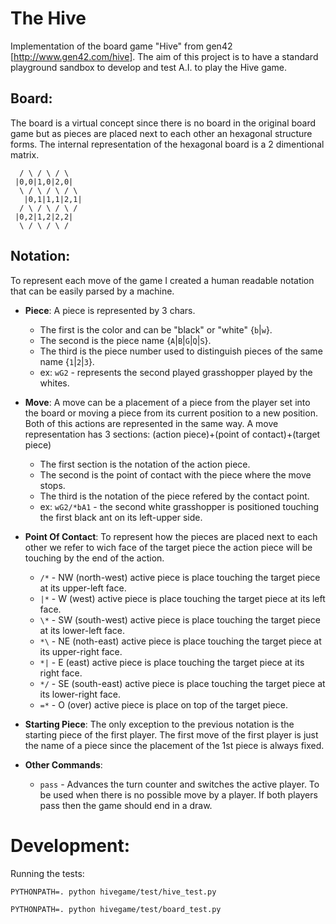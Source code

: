 The Hive
========

Implementation of the board game "Hive" from gen42 [http://www.gen42.com/hive].
The aim of this project is to have a standard playground sandbox to develop
and test A.I. to play the Hive game.

Board:
-----

The board is a virtual concept since there is no board in the original board
game but as pieces are placed next to each other an hexagonal structure forms.
The internal representation of the hexagonal board is a 2 dimentional matrix.

```
  / \ / \ / \
 |0,0|1,0|2,0|
  \ / \ / \ / \
   |0,1|1,1|2,1|
  / \ / \ / \ /
 |0,2|1,2|2,2|
  \ / \ / \ /
```

Notation:
--------

To represent each move of the game I created a human readable notation that
can be easily parsed by a machine.

 - __Piece__:
    A piece is represented by 3 chars.
    * The first is the color and can be "black" or "white" {`b`|`w`}.
    * The second is the piece name {`A`|`B`|`G`|`Q`|`S`}.
    * The third is the piece number used to distinguish pieces of the same
        name {`1`|`2`|`3`}.
    * ex: `wG2` - represents the second played grasshopper played by the
        whites.

 - __Move__:
    A move can be a placement of a piece from the player set into the board or
    moving a piece from its current position to a new position. Both of this
    actions are represented in the same way.
    A move representation has 3 sections:
        (action piece)+(point of contact)+(target piece)
    * The first section is the notation of the action piece.
    * The second is the point of contact with the piece where the move stops.
    * The third is the notation of the piece refered by the contact point.
    * ex: `wG2/*bA1` - the second white grasshopper is positioned touching the
        first black ant on its left-upper side.

 - __Point Of Contact__:
    To represent how the pieces are placed next to each other we refer to wich
    face of the target piece the action piece will be touching by the end of
    the action.
    * `/*` - NW (north-west) active piece is place touching the target piece
        at its upper-left face.
    * `|*` - W (west) active piece is place touching the target piece at its
        left face.
    * `\*` - SW (south-west) active piece is place touching the target piece
        at its lower-left face.
    * `*\` - NE (noth-east) active piece is place touching the target piece at
        its upper-right face.
    * `*|` - E (east) active piece is place touching the target piece at its
        right face.
    * `*/` - SE (south-east) active piece is place touching the target piece
        at its lower-right face.
    * `=*` - O (over) active piece is place on top of the target piece.

 - __Starting Piece__:
    The only exception to the previous notation is the starting piece of the
    first player. The first move of the first player is just the name of a
    piece since the placement of the 1st piece is always fixed.

 - __Other Commands__:
    * `pass` - Advances the turn counter and switches the active player.
        To be used when there is no possible move by a player. If both players
        pass then the game should end in a draw.

Development:
===========

Running the tests:

```
PYTHONPATH=. python hivegame/test/hive_test.py
```

```
PYTHONPATH=. python hivegame/test/board_test.py
```
